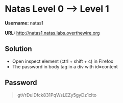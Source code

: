 # Natas Level 0 --> Level 1

**Username:** natas1

**URL:**      http://natas1.natas.labs.overthewire.org

## Solution
* Open inspect element (ctrl + shift + c) in Firefox
* The password in body tag in a div with id=content

## Password
> gtVrDuiDfck831PqWsLEZy5gyDz1clto

